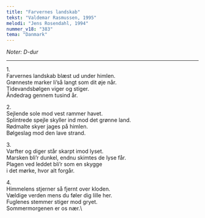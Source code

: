 ```yaml
---
title: "Farvernes landskab"
tekst: "Valdemar Rasmussen, 1995"
melodi: "Jens Rosendahl, 1994"
nummer_v18: "383"
tema: "Danmark"
---
```

*Noter: D-dur*

***

1\.\
Farvernes landskab blæst ud under himlen.\
Grønneste marker li’så langt som dit øje når.\
Tidevandsbølgen viger og stiger.\
Åndedrag gennem tusind år.

2\.\
Sejlende sole mod vest rammer havet.\
Splintrede spejle skyller ind mod det grønne land.\
Rødmalte skyer jages på himlen.\
Bølgeslag mod den lave strand.

3\.\
Varfter og diger står skarpt imod lyset.\
Marsken bli’r dunkel, endnu skimtes de lyse får.\
Plagen ved leddet bli’r som en skygge\
i det mørke, hvor alt forgår.

4\.\
Himmelens stjerner så fjernt over kloden.\
Vældige verden mens du føler dig lille her.\
Fuglenes stemmer stiger mod gryet.\
Sommermorgenen er os nær.\
